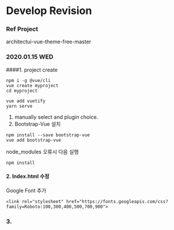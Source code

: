 # Develop Revision

### Ref Project
architectui-vue-theme-free-master

### 2020.01.15 WED
####1. project create
~~~
npm i -g @vue/cli 
vue create myproject
cd myproject

vue add vuetify
yarn serve
~~~
1. manually select and plugin choice.
2. Bootstrap-Vue 설치 
~~~
npm install --save bootstrap-vue
vue add bootstrap-vue
~~~
node_modules 오류시 다음 실행
~~~
npm install
~~~

#### 2. Index.html 수정
Google Font 추가
~~~
<link rel="stylesheet" href="https://fonts.googleapis.com/css?family=Roboto:100,300,400,500,700,900">
~~~

### 3.  
